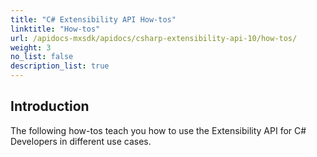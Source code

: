 ```yaml
---
title: "C# Extensibility API How-tos"
linktitle: "How-tos"
url: /apidocs-mxsdk/apidocs/csharp-extensibility-api-10/how-tos/
weight: 3
no_list: false
description_list: true
---
```


## Introduction

The following how-tos teach you how to use the Extensibility API for C# Developers in different use cases.
